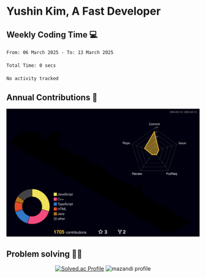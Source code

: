 # Yushin Kim, A Fast Developer

## Weekly Coding Time 💻

<!--START_SECTION:waka-->

```txt
From: 06 March 2025 - To: 13 March 2025

Total Time: 0 secs

No activity tracked
```

<!--END_SECTION:waka-->

## Annual Contributions 🏃

![](./profile-3d-contrib/profile-night-rainbow.svg)

## Problem solving 👨‍💻

<div align="center">

[![Solved.ac Profile](http://mazassumnida.wtf/api/v2/generate_badge?boj=kys010306)](https://solved.ac/kys010306)
![mazandi profile](http://mazandi.herokuapp.com/api?handle=kys010306&theme=dark)

</div>
